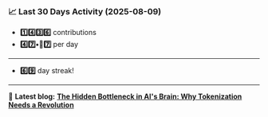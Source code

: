 <!--START_STATS-->
### 📈 Last 30 Days Activity (2025-08-09)  
- **1️⃣4️⃣3️⃣6️⃣** contributions  
- **4️⃣7️⃣•🎱7️⃣** per day
---
- **6️⃣9️⃣** day streak!
---
📝 **Latest blog:** [**The Hidden Bottleneck in AI's Brain: Why Tokenization Needs a Revolution**](https://andriak.com/blog/tokenization-revolution)
<!--END_STATS-->
